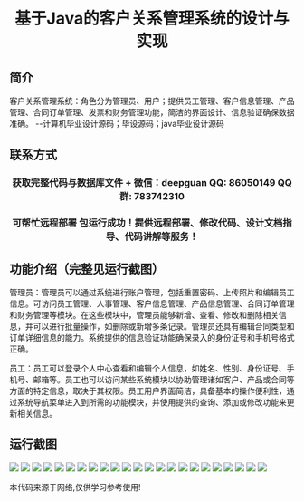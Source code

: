 <p><h1 align="center">基于Java的客户关系管理系统的设计与实现</h1></p>

## 简介
客户关系管理系统：角色分为管理员、用户；提供员工管理、客户信息管理、产品管理、合同订单管理、发票和财务管理功能，简洁的界面设计、信息验证确保数据准确。    --计算机毕业设计源码；毕设源码；java毕业设计源码


## 联系方式
<p><h3 align="center">获取完整代码与数据库文件 + 微信：deepguan QQ: 86050149 QQ群: 783742310</h3></p>
<p><h3 align="center">可帮忙远程部署 包运行成功！提供远程部署、修改代码、设计文档指导、代码讲解等服务！</h3></p>

## 功能介绍（完整见运行截图）
管理员：管理员可以通过系统进行账户管理，包括重置密码、上传照片和编辑员工信息。可访问员工管理、人事管理、客户信息管理、产品信息管理、合同订单管理和财务管理等模块。在这些模块中，管理员能够新增、查看、修改和删除相关信息，并可以进行批量操作，如删除或新增多条记录。管理员还具有编辑合同类型和订单详细信息的能力。系统提供的信息验证功能确保录入的身份证号和手机号格式正确。

员工：员工可以登录个人中心查看和编辑个人信息，如姓名、性别、身份证号、手机号、邮箱等。员工也可以访问某些系统模块以协助管理诸如客户、产品或合同等方面的特定信息，取决于其权限。员工用户界面简洁，具备基本的操作便利性，通过系统导航菜单进入到所需的功能模块，并使用提供的查询、添加或修改功能来更新相关信息。


## 运行截图
![](https://bs-1329754181.cos.ap-shanghai.myqcloud.com/ssm/CustomerRelationshipManagementSystem/img/001.jpg)
![](https://bs-1329754181.cos.ap-shanghai.myqcloud.com/ssm/CustomerRelationshipManagementSystem/img/002.jpg)
![](https://bs-1329754181.cos.ap-shanghai.myqcloud.com/ssm/CustomerRelationshipManagementSystem/img/003.jpg)
![](https://bs-1329754181.cos.ap-shanghai.myqcloud.com/ssm/CustomerRelationshipManagementSystem/img/004.jpg)
![](https://bs-1329754181.cos.ap-shanghai.myqcloud.com/ssm/CustomerRelationshipManagementSystem/img/005.jpg)
![](https://bs-1329754181.cos.ap-shanghai.myqcloud.com/ssm/CustomerRelationshipManagementSystem/img/006.jpg)
![](https://bs-1329754181.cos.ap-shanghai.myqcloud.com/ssm/CustomerRelationshipManagementSystem/img/007.jpg)
![](https://bs-1329754181.cos.ap-shanghai.myqcloud.com/ssm/CustomerRelationshipManagementSystem/img/008.jpg)
![](https://bs-1329754181.cos.ap-shanghai.myqcloud.com/ssm/CustomerRelationshipManagementSystem/img/009.jpg)
![](https://bs-1329754181.cos.ap-shanghai.myqcloud.com/ssm/CustomerRelationshipManagementSystem/img/010.jpg)
![](https://bs-1329754181.cos.ap-shanghai.myqcloud.com/ssm/CustomerRelationshipManagementSystem/img/011.jpg)
![](https://bs-1329754181.cos.ap-shanghai.myqcloud.com/ssm/CustomerRelationshipManagementSystem/img/012.jpg)
![](https://bs-1329754181.cos.ap-shanghai.myqcloud.com/ssm/CustomerRelationshipManagementSystem/img/013.jpg)
![](https://bs-1329754181.cos.ap-shanghai.myqcloud.com/ssm/CustomerRelationshipManagementSystem/img/014.jpg)
![](https://bs-1329754181.cos.ap-shanghai.myqcloud.com/ssm/CustomerRelationshipManagementSystem/img/015.jpg)
![](https://bs-1329754181.cos.ap-shanghai.myqcloud.com/ssm/CustomerRelationshipManagementSystem/img/016.jpg)
![](https://bs-1329754181.cos.ap-shanghai.myqcloud.com/ssm/CustomerRelationshipManagementSystem/img/017.jpg)
![](https://bs-1329754181.cos.ap-shanghai.myqcloud.com/ssm/CustomerRelationshipManagementSystem/img/018.jpg)
![](https://bs-1329754181.cos.ap-shanghai.myqcloud.com/ssm/CustomerRelationshipManagementSystem/img/019.jpg)
![](https://bs-1329754181.cos.ap-shanghai.myqcloud.com/ssm/CustomerRelationshipManagementSystem/img/020.jpg)
![](https://bs-1329754181.cos.ap-shanghai.myqcloud.com/ssm/CustomerRelationshipManagementSystem/img/021.jpg)
![](https://bs-1329754181.cos.ap-shanghai.myqcloud.com/ssm/CustomerRelationshipManagementSystem/img/022.jpg)
![](https://bs-1329754181.cos.ap-shanghai.myqcloud.com/ssm/CustomerRelationshipManagementSystem/img/023.jpg)

<p>本代码来源于网络,仅供学习参考使用!</p>
